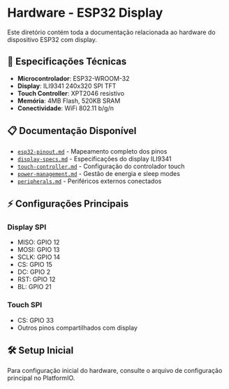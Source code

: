# Hardware - ESP32 Display

Este diretório contém toda a documentação relacionada ao hardware do dispositivo ESP32 com display.

## 🔌 Especificações Técnicas

- **Microcontrolador**: ESP32-WROOM-32
- **Display**: ILI9341 240x320 SPI TFT
- **Touch Controller**: XPT2046 resistivo
- **Memória**: 4MB Flash, 520KB SRAM
- **Conectividade**: WiFi 802.11 b/g/n

## 📋 Documentação Disponível

- [`esp32-pinout.md`](esp32-pinout.md) - Mapeamento completo dos pinos
- [`display-specs.md`](display-specs.md) - Especificações do display ILI9341
- [`touch-controller.md`](touch-controller.md) - Configuração do controlador touch
- [`power-management.md`](power-management.md) - Gestão de energia e sleep modes
- [`peripherals.md`](peripherals.md) - Periféricos externos conectados

## ⚡ Configurações Principais

### Display SPI
- MISO: GPIO 12
- MOSI: GPIO 13  
- SCLK: GPIO 14
- CS: GPIO 15
- DC: GPIO 2
- RST: GPIO 12
- BL: GPIO 21

### Touch SPI
- CS: GPIO 33
- Outros pinos compartilhados com display

## 🛠️ Setup Inicial

Para configuração inicial do hardware, consulte o arquivo de configuração principal no PlatformIO.